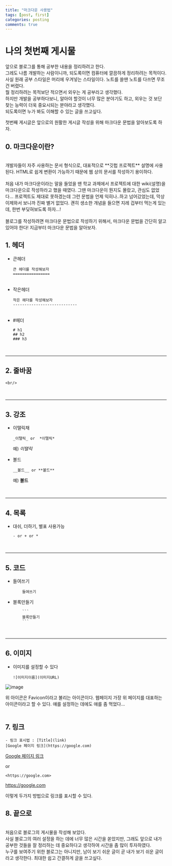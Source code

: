 ```yaml
---
title: "마크다운 사용법"
tags: [post, first]
categories: posting
comments: true
---
```


# 나의 첫번째 게시물

앞으로 블로그를 통해 공부한 내용을 정리하려고 한다.   
그레도 나름 개발하는 사람이니까, 되도록이면 컴퓨터에 깔끔하게 정리하려는 목적이다.   
사실 원래 공부 스타일은 머리에 우겨넣는 스타일이다. 노트를 쓸땐 노트를 다쓰면 무조건 버렸다.   
뭘 정리하려는 목적보단 적으면서 외우는 게 공부라고 생각했다.   
하지만 개발을 공부하다보니, 알아야 할것이 너무 많은 분야기도 하고, 외우는 것 보단 찾는 능력이 더욱 중요시되는 분야라고 생각했다.   
되도록이면 누가 봐도 이해할 수 있는 글을 쓰고싶다.   

첫번째 게시글은 앞으로의 원활한 게시글 작성을 위해 마크다운 문법을 알아보도록 하자.   

## 0. 마크다운이란?
 <br/>
 개발자들이 자주 사용하는 문서 형식으로, 대표적으로 **깃헙 프로젝트** 설명에 사용된다. HTML로 쉽게 변환이 가능하기 때문에 웹 상의 문서를 작성하기 용이하다. <br/><br/>
 처음 내가 마크다운이라는 말을 들었을 땐 학교 과제에서 프로젝트에 대한 wiki(설명)을 마크다운으로 작성하라고 했을 때였다. 그땐 마크다운이 뭔지도 몰랐고, 관심도 없었다... 프로젝트도 제대로 못하겠는데 그런 문법을 언제 익히나..하고 넘어갔었는데, 막상 이제와서 보니까 진짜 별거 없었다. 괜히 생소한 개념을 들으면 지레 겁부터 먹는게 있는데, 한번 부딪혀보도록 하자...!<br/><br/>
 블로그를 작성하려면 마크다운 문법으로 작성하기 위해서, 마크다운 문법을 간단히 알고 있어야 한다! 지금부터 마크다운 문법을 알아보자.

  
<br/>

## 1. 헤더

* 큰헤더 
    ```
    큰 헤더를 작성해보자
    ================
    ```
    <br/>
* 작은헤더
    ```
    작은 헤더를 작성해보자
    ----------------------------
    ```
    <br/>
* #헤더
    ```
    # h1
    ## h2
    ### h3
    ```

<br/>

-------

## 2. 줄바꿈

```
<br/>
```
<br/>

---------------

## 3. 강조
* 이탤릭채

    ```
    _이탤릭_ or  *이탤릭*
    ```
    예) *이탤릭*

* 볼드
    ```
    __볼드__ or **볼드**
    ```
    예) **볼드**
 
 <br/>

 -----------

## 4. 목록
* 대쉬, 더하기, 별표 사용가능
    ```
    - or + or *
    ```
<br/>

--------
## 5. 코드 
* 들여쓰기
    ```
        들여쓰기
    ```
* 블록만들기
    ```
        ```
        블록만들기
        ```
    ```
<br/>

------
## 6. 이미지
* 이미지를 설정할 수 있다
    ```
    ![이미지이름](이미지URL)
    ```
![image](https://bh981013.github.io/favicon.ico)

위 아이콘은 Favicon이라고 불리는 아이콘이다. 웹페이지 가장 위 페이지를 대표하는 아이콘이라고 할 수 있다. 얘를 설정하는 데에도 애를 좀 먹었다...
<br/><br/>

## 7. 링크
```
- 링크 표시법 : [Title](link)
[Google 페이지 링크](https://google.com)
```
[Google 페이지 링크](https://google.com)

or

```
<https://google.com>
```
<https://google.com>

이렇게 두가지 방법으로 링크를 표시할 수 있다.

## 8. 끝으로
<br/>
처음으로 블로그의 게시물을 작성해 보았다.<br/> 사실 블로그의 여러 설정을 하는 데에 너무 많은 시간을 쏟았지만, 그래도 앞으로 내가 공부한 것들을 잘 정리하는 데 중요하다고 생각하여 시간을 좀 많이 투자하였다.<br/>  누구를 보여주기 위한 블로그는 아니지만, 남이 보기 쉬운 글이 곧 내가 보기 쉬운 글이라고 생각한다. 최대한 쉽고 간결하게 글을 쓰고싶다.